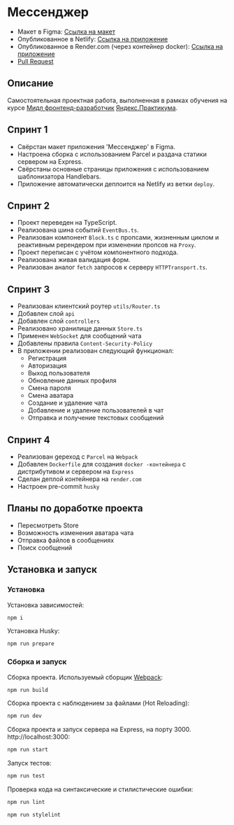 # Мессенджер

* Макет в Figma: [Ссылка на макет](https://www.figma.com/file/k9as4XTLEBJwQ8zgFJw2RK/Chat_Karpov?node-id=0%3A1)
* Опубликованное в Netlify: [Ссылка на приложение](https://amazing-syrniki-922dd2.netlify.app)
* Опубликованное в Render.com (через контейнер docker): [Ссылка на приложение](https://chat-bung.onrender.com)
* [Pull Request](https://github.com/KarpovYuri/middle.messenger.praktikum.yandex/pull/4)

## Описание

Самостоятельная проектная работа, выполненная в рамках обучения на курсе [Мидл фронтенд-разработчик](https://praktikum.yandex.ru/middle-frontend/)  [Яндекс.Практикума](https://praktikum.yandex.ru).

## Спринт 1

* Свёрстан макет приложения 'Мессенджер' в Figma.
* Настроена сборка с использованием Parcel и раздача статики сервером на Express.
* Свёрстаны основные страницы приложения с использованием шаблонизатора Handlebars.
* Приложение автоматически деплоится на Netlify из ветки `deploy`.

## Спринт 2

* Проект переведен на TypeScript.
* Реализована шина событий `EventBus.ts`.
* Реализован компонент `Block.ts` с пропсами, жизненным циклом и реактивным ререндером при изменении пропсов на `Proxy`.
* Проект переписан с учётом компонентного подхода.
* Реализована живая валидация форм.
* Реализован аналог `fetch` запросов к серверу `HTTPTransport.ts`.

## Спринт 3

* Реализован клиентский роутер `utils/Router.ts`
* Добавлен слой `api`
* Добавлен слой `controllers`
* Реализовано хранилище данных `Store.ts`
* Применен `WebSocket` для сообщений чата
* Добавлены правила `Content-Security-Policy`
* В приложении реализован следующий функционал:
  * Регистрация
  * Авторизация
  * Выход пользователя
  * Обновление данных профиля
  * Смена пароля
  * Смена аватара
  * Создание и удаление чата
  * Добавление и удаление пользователей в чат
  * Отправка и получение текстовых сообщений

## Спринт 4

* Реализован gереход с `Parcel` на `Webpack`
* Добавлен `Dockerfile` для создания `docker -контейнера` с дистрибутивом и сервером на `Express`
* Сделан деплой контейнера на `render.com`
* Настроен pre-commit `husky`

## Планы по доработке проекта

* Пересмотреть Store
* Возможность изменения аватара чата
* Отправка файлов в сообщениях
* Поиск сообщений

## Установка и запуск

### Установка

Установка зависимостей:

```bash
npm i
```

Установка Husky:

```bash
npm run prepare
```

### Сборка и запуск

Сборка проекта. Используемый сборщик [Webpack](https://webpack.js.org/):

```bash
npm run build
```

Сборка проекта с наблюдением за файлами (Hot Reloading):

```bash
npm run dev
```

Сборка проекта и запуск сервера на Express, на порту 3000. http://localhost:3000:

```bash
npm run start
```

Запуск тестов:

```bash
npm run test
```

Проверка кода на синтаксические и стилистические ошибки:

```bash
npm run lint
```

```bash
npm run stylelint
```
